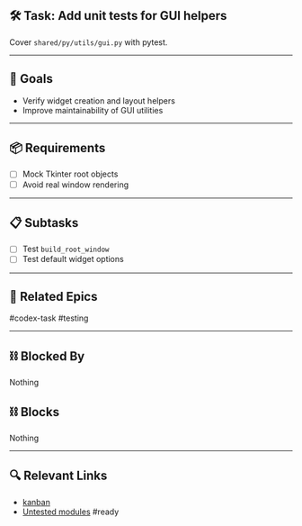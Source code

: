 ## 🛠️ Task: Add unit tests for GUI helpers

Cover `shared/py/utils/gui.py` with pytest.

---

## 🎯 Goals
- Verify widget creation and layout helpers
- Improve maintainability of GUI utilities

---

## 📦 Requirements
- [ ] Mock Tkinter root objects
- [ ] Avoid real window rendering

---

## 📋 Subtasks
- [ ] Test `build_root_window`
- [ ] Test default widget options

---

## 🔗 Related Epics
#codex-task #testing

---

## ⛓️ Blocked By
Nothing

## ⛓️ Blocks
Nothing

---

## 🔍 Relevant Links
- [kanban](../boards/kanban.md)
- [Untested modules](../../untested-code.md)
#ready
